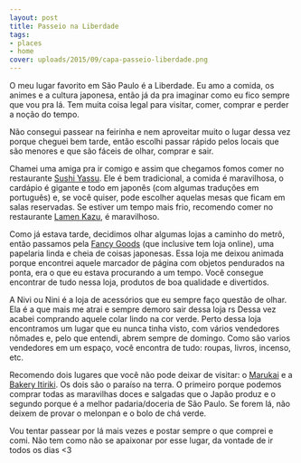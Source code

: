 ```yaml
---
layout: post
title: Passeio na Liberdade
tags:
- places
- home
cover: uploads/2015/09/capa-passeio-liberdade.png
---
```


O meu lugar favorito em São Paulo é a Liberdade. Eu amo a comida, os animes e a cultura japonesa, então já da pra imaginar como eu fico sempre que vou pra lá. Tem muita coisa legal para visitar, comer, comprar e perder a noção do tempo.

Não consegui passear na feirinha e nem aproveitar muito o lugar dessa vez porque cheguei bem tarde, então escolhi passar rápido pelos locais que são menores e que são fáceis de olhar, comprar e sair.

Chamei uma amiga pra ir comigo e assim que chegamos fomos comer no restaurante <a href="http://www.sushiyassu.com.br/index.htm">Sushi Yassu</a>. Ele é bem tradicional, a comida é maravilhosa, o cardápio é gigante e todo em japonês (com algumas traduções em português) e, se você quiser, pode escolher aquelas mesas que ficam em salas reservadas. Se estiver um tempo mais frio, recomendo comer no restaurante <a href="http://www.lamenkazu.com.br/">Lamen Kazu</a>, é maravilhoso.

Como já estava tarde, decidimos olhar algumas lojas a caminho do metrô, então passamos pela <a href="https://www.fancygoods.com.br/">Fancy Goods</a> (que inclusive tem loja online), uma papelaria linda e cheia de coisas japonesas. Essa loja me deixou animada porque encontrei aquele marcador de página com objetos pendurados na ponta, era o que eu estava procurando a um tempo. Você consegue encontrar de tudo nessa loja, produtos de boa qualidade e divertidos.

A Nivi ou Nini é a loja de acessórios que eu sempre faço questão de olhar. Ela é a que mais me atrai e sempre demoro sair dessa loja rs Dessa vez acabei comprando aquele colar lindo na cor verde. Perto dessa loja encontramos um lugar que eu nunca tinha visto, com vários vendedores nômades e, pelo que entendi, abrem sempre de domingo. Como são varios vendedores em um espaço, você encontra de tudo: roupas, livros, incenso, etc.

Recomendo dois lugares que você não pode deixar de visitar: o <a href="http://www.marukai.com.br/">Marukai</a> e a <a href="http://bakeryitiriki.com/">Bakery Itiriki</a>. Os dois são o paraíso na terra. O primeiro porque podemos comprar todas as maravilhas doces e salgadas que o Japão produz e o segundo porque é a melhor padaria/doceria de São Paulo. Se forem lá, não deixem de provar o melonpan e o bolo de chá verde.

Vou tentar passear por lá mais vezes e postar sempre o que comprei e comi. Não tem como não se apaixonar por esse lugar, da vontade de ir todos os dias <3
